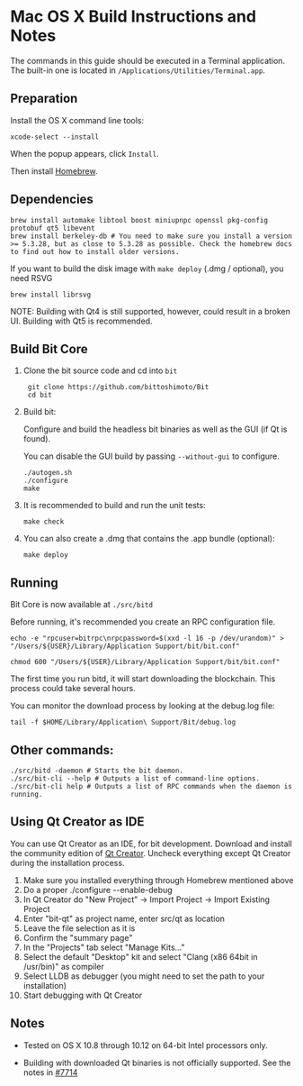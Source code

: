 Mac OS X Build Instructions and Notes
====================================
The commands in this guide should be executed in a Terminal application.
The built-in one is located in `/Applications/Utilities/Terminal.app`.

Preparation
-----------
Install the OS X command line tools:

`xcode-select --install`

When the popup appears, click `Install`.

Then install [Homebrew](https://brew.sh).

Dependencies
----------------------

    brew install automake libtool boost miniupnpc openssl pkg-config protobuf qt5 libevent
    brew install berkeley-db # You need to make sure you install a version >= 5.3.28, but as close to 5.3.28 as possible. Check the homebrew docs to find out how to install older versions.

If you want to build the disk image with `make deploy` (.dmg / optional), you need RSVG

    brew install librsvg

NOTE: Building with Qt4 is still supported, however, could result in a broken UI. Building with Qt5 is recommended.

Build Bit Core
------------------------

1. Clone the bit source code and cd into `bit`

        git clone https://github.com/bittoshimoto/Bit
        cd bit

2.  Build bit:

    Configure and build the headless bit binaries as well as the GUI (if Qt is found).

    You can disable the GUI build by passing `--without-gui` to configure.

        ./autogen.sh
        ./configure
        make

3.  It is recommended to build and run the unit tests:

        make check

4.  You can also create a .dmg that contains the .app bundle (optional):

        make deploy

Running
-------

Bit Core is now available at `./src/bitd`

Before running, it's recommended you create an RPC configuration file.

    echo -e "rpcuser=bitrpc\nrpcpassword=$(xxd -l 16 -p /dev/urandom)" > "/Users/${USER}/Library/Application Support/bit/bit.conf"

    chmod 600 "/Users/${USER}/Library/Application Support/bit/bit.conf"

The first time you run bitd, it will start downloading the blockchain. This process could take several hours.

You can monitor the download process by looking at the debug.log file:

    tail -f $HOME/Library/Application\ Support/Bit/debug.log

Other commands:
-------

    ./src/bitd -daemon # Starts the bit daemon.
    ./src/bit-cli --help # Outputs a list of command-line options.
    ./src/bit-cli help # Outputs a list of RPC commands when the daemon is running.

Using Qt Creator as IDE
------------------------
You can use Qt Creator as an IDE, for bit development.
Download and install the community edition of [Qt Creator](https://www.qt.io/download/).
Uncheck everything except Qt Creator during the installation process.

1. Make sure you installed everything through Homebrew mentioned above
2. Do a proper ./configure --enable-debug
3. In Qt Creator do "New Project" -> Import Project -> Import Existing Project
4. Enter "bit-qt" as project name, enter src/qt as location
5. Leave the file selection as it is
6. Confirm the "summary page"
7. In the "Projects" tab select "Manage Kits..."
8. Select the default "Desktop" kit and select "Clang (x86 64bit in /usr/bin)" as compiler
9. Select LLDB as debugger (you might need to set the path to your installation)
10. Start debugging with Qt Creator

Notes
-----

* Tested on OS X 10.8 through 10.12 on 64-bit Intel processors only.

* Building with downloaded Qt binaries is not officially supported. See the notes in [#7714](https://github.com/bittoshimoto/Bit/issues/7714)
